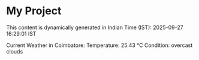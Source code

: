 # My Project

This content is dynamically generated in Indian Time (IST): 2025-09-27 16:29:01 IST


Current Weather in Coimbatore:
Temperature: 25.43 °C
Condition: overcast clouds
